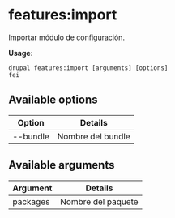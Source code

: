 # features:import
Importar módulo de configuración.

**Usage:**
```
drupal features:import [arguments] [options]
fei
```

## Available options
Option | Details
-------|-------------
--bundle | Nombre del bundle

## Available arguments
Argument | Details
---------|-------------
packages | Nombre del paquete
